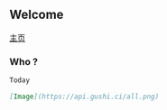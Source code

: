 ## Welcome
[主页](https://ninepenny.1year.xyz) 


### Who ?



```markdown
Today

[Image](https://api.gushi.ci/all.png)
```

